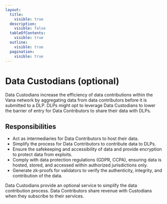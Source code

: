 ```yaml
---
layout:
  title:
    visible: true
  description:
    visible: false
  tableOfContents:
    visible: true
  outline:
    visible: true
  pagination:
    visible: true
---
```


# Data Custodians (optional)

Data Custodians increase the efficiency of data contributions within the Vana network by aggregating data from data contributors before it is submitted to a DLP. DLPs might opt to leverage Data Custodians to lower the barrier of entry for Data Contributors to share their data with DLPs.

## **Responsibilities**

* Act as intermediaries for Data Contributors to host their data.
* Simplify the process for Data Contributors to contribute data to DLPs.
* Ensure the safekeeping and accessibility of data and provide encryption to protect data from exploits.
* Comply with data protection regulations (GDPR, CCPA), ensuring data is hosted, stored, and accessed within authorized jurisdictions only.
* Generate zk-proofs for validators to verify the authenticity, integrity, and contribution of the data.

Data Custodians provide an optional service to simplify the data contribution process. Data Contributors share revenue with Custodians when they subscribe to their services.
